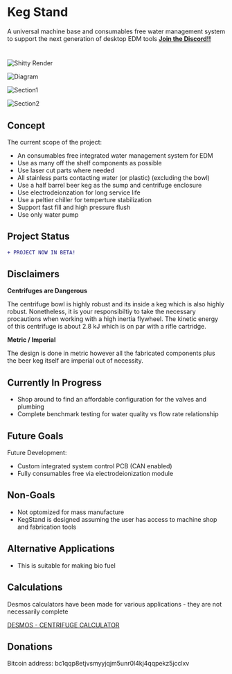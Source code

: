 # Keg Stand
A universal machine base and consumables free water management system to support the next generation of desktop EDM tools
[**Join the Discord!!**](https://discord.gg/fNJQsGFzm4)
#

![Shitty Render](https://github.com/alextreseder/KegStand/blob/master/images/kegstand_render_mid.png)

![Diagram](https://github.com/alextreseder/KegStand/blob/master/images/kegstand_diagram.PNG)

![Section1](https://github.com/alextreseder/KegStand/blob/master/images/kegstand_section_front_wkeg.PNG)

![Section2](https://github.com/alextreseder/KegStand/blob/master/images/kegstand_section_side_wkeg.PNG)

## Concept
The current scope of the project: 
* An consumables free integrated water management system for EDM
* Use as many off the shelf components as possible
* Use laser cut parts where needed
* All stainless parts contacting water (or plastic) (excluding the bowl)
* Use a half barrel beer keg as the sump and centrifuge enclosure
* Use electrodeionzation for long service life
* Use a peltier chiller for temperture stabilization
* Support fast fill and high pressure flush
* Use only water pump

## Project Status
```diff
+ PROJECT NOW IN BETA!
```
## Disclaimers

**Centrifuges are Dangerous**

The centrifuge bowl is highly robust and its inside a keg which is also highly robust. Nonetheless, it is your responsibiltiy to take the necessary procautions when working with a high inertia flywheel. The kinetic energy of this centrifuge is about 2.8 kJ which is on par with a rifle cartridge. 

**Metric / Imperial**

The design is done in metric however all the fabricated components plus the beer keg itself are imperial out of necessity. 

## Currently In Progress
* Shop around to find an affordable configuration for the valves and plumbing
* Complete benchmark testing for water quality vs flow rate relationship

## Future Goals
Future Development:
* Custom integrated system control PCB (CAN enabled)
* Fully consumables free via electrodeionization module

## Non-Goals
* Not optomized for mass manufacture
* KegStand is designed assuming the user has access to machine shop and fabrication tools

## Alternative Applications
* This is suitable for making bio fuel

## Calculations
Desmos calculators have been made for various applications - they are not necessarily complete

[DESMOS - CENTRIFUGE CALCULATOR](https://www.desmos.com/calculator/mu1ctin6io)

## Donations
Bitcoin address: bc1qqp8etjvsmyyjqjm5unr0l4kj4qqpekz5jcclxv
